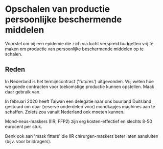 # Opschalen van productie persoonlijke beschermende middelen

Voorstel om bij een epidemie die zich via lucht verspreid budgetten vrij te maken om productie van persoonlijke beschermende middelen op te schalen. 

## Reden
In Nederland is het termijncontract ('futures') uitgevonden. Wij weten hoe we goede contracten voor toekomstige productie kunnen opstellen. Maak daar gebruik van.

In februari 2020 heeft Taiwan een delegatie naar ons buurland Duitsland gestuurd om daar (reserve onderdelen voor) mondkapjes machines aan te schaffen. Zoiets zou vanuit Nederland ook moeten kunnen. 

Mond-neus-maskers (IIR, FFP2) zijn erg kosten-effectief en slechts 8-50 eurocent per stuk.

Denk ook aan 'mask fitters' die IIR chirurgen-maskers beter laten aansluiten (bijv. voor brildragers).